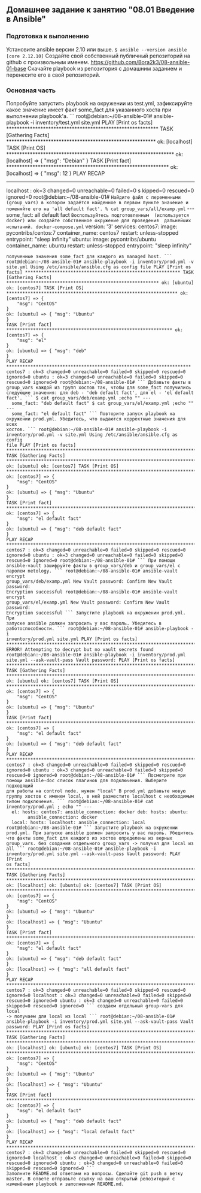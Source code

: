 ## Домашнее задание к занятию "08.01 Введение в Ansible"
### Подготовка к выполнению
Установите ansible версии 2.10 или выше. ``` $ ansible --version ansible 
[core 2.12.10] ``` Создайте свой собственный публичный репозиторий на 
github с произвольным именем. 
https://github.com/Bora2k3/08-ansible-01-base Скачайте playbook из 
репозитория с домашним заданием и перенесите его в свой репозиторий.
### Основная часть
Попробуйте запустить playbook на окружении из test.yml, зафиксируйте 
какое значение имеет факт some_fact для указанного хоста при выполнении 
playbook'a. ``` root@debian:~/08-ansible-01# ansible-playbook -i 
inventory/test.yml site.yml PLAY [Print os facts] 
********************************************************** TASK 
[Gathering Facts] 
********************************************************* ok: 
[localhost] TASK [Print OS] 
**************************************************************** ok: 
[localhost] => {
    "msg": "Debian"
}
TASK [Print fact] 
************************************************************** ok: 
[localhost] => {
    "msg": 12
}
PLAY RECAP 
********************************************************************* 
localhost : ok=3 changed=0 unreachable=0 failed=0 s kipped=0 rescued=0 
ignored=0 root@debian:~/08-ansible-01# ``` Найдите файл с переменными 
(group_vars) в котором задаётся найденное в первом пункте значение и 
поменяйте его на 'all default fact'.
% cat group_vars/all/examp.yml
``` --- some_fact: all default fact ``` Воспользуйтесь подготовленным 
(используется docker) или создайте собственное окружение для проведения 
дальнейших испытаний. docker-compose.yml ``` version: '3' services:
  centos7: image: pycontribs/centos:7 container_name: centos7 restart: 
    unless-stopped entrypoint: "sleep infinity"
  ubuntu: image: pycontribs/ubuntu container_name: ubuntu restart: 
    unless-stopped entrypoint: "sleep infinity"
``` Проведите запуск playbook на окружении из prod.yml. Зафиксируйте 
полученные значения some_fact для каждого из managed host. ``` 
root@debian:~/08-ansible-01# ansible-playbook -i inventory/prod.yml -v 
site.yml Using /etc/ansible/ansible.cfg as config file PLAY [Print os 
facts] ********************************************************** TASK 
[Gathering Facts] 
********************************************************* ok: [ubuntu] 
ok: [centos7] TASK [Print OS] 
**************************************************************** ok: 
[centos7] => {
    "msg": "CentOS"
}
ok: [ubuntu] => { "msg": "Ubuntu"
}
TASK [Print fact] 
************************************************************** ok: 
[centos7] => {
    "msg": "el"
}
ok: [ubuntu] => { "msg": "deb"
}
PLAY RECAP 
********************************************************************* 
centos7 : ok=3 changed=0 unreachable=0 failed=0 skipped=0 rescued=0 
ignored=0 ubuntu : ok=3 changed=0 unreachable=0 failed=0 skipped=0 
rescued=0 ignored=0 root@debian:~/08-ansible-01# ``` Добавьте факты в 
group_vars каждой из групп хостов так, чтобы для some_fact получились 
следующие значения: для deb - 'deb default fact', для el - 'el default 
fact'. ``` $ cat group_vars/deb/examp.yml ;echo "" ---
  some_fact: "deb default fact" $ cat group_vars/el/examp.yml ;echo "" 
---
  some_fact: "el default fact" ``` Повторите запуск playbook на 
окружении prod.yml. Убедитесь, что выдаются корректные значения для всех 
хостов. ``` root@debian:~/08-ansible-01# ansible-playbook -i 
inventory/prod.yml -v site.yml Using /etc/ansible/ansible.cfg as config 
file PLAY [Print os facts] 
******************************************************************************************************************************************************************************************************** 
TASK [Gathering Facts] 
******************************************************************************************************************************************************************************************************* 
ok: [ubuntu] ok: [centos7] TASK [Print OS] 
************************************************************************************************************************************************************************************************************** 
ok: [centos7] => {
    "msg": "CentOS"
}
ok: [ubuntu] => { "msg": "Ubuntu"
}
TASK [Print fact] 
************************************************************************************************************************************************************************************************************ 
ok: [centos7] => {
    "msg": "el default fact"
}
ok: [ubuntu] => { "msg": "deb default fact"
}
PLAY RECAP 
******************************************************************************************************************************************************************************************************************* 
centos7 : ok=3 changed=0 unreachable=0 failed=0 skipped=0 rescued=0 
ignored=0 ubuntu : ok=3 changed=0 unreachable=0 failed=0 skipped=0 
rescued=0 ignored=0 root@debian:~/08-ansible-01# ``` При помощи 
ansible-vault зашифруйте факты в group_vars/deb и group_vars/el с 
паролем netology. ``` root@debian:~/08-ansible-01# ansible-vault encrypt 
group_vars/deb/examp.yml New Vault password: Confirm New Vault password: 
Encryption successful root@debian:~/08-ansible-01# ansible-vault encrypt 
group_vars/el/examp.yml New Vault password: Confirm New Vault password: 
Encryption successful ``` Запустите playbook на окружении prod.yml. При 
запуске ansible должен запросить у вас пароль. Убедитесь в 
работоспособности. ``` root@debian:~/08-ansible-01# ansible-playbook -i 
inventory/prod.yml site.yml PLAY [Print os facts] 
******************************************************************************************************************************************************************************************************** 
ERROR! Attempting to decrypt but no vault secrets found 
root@debian:~/08-ansible-01# ansible-playbook -i inventory/prod.yml 
site.yml --ask-vault-pass Vault password: PLAY [Print os facts] 
******************************************************************************************************************************************************************************************************** 
TASK [Gathering Facts] 
******************************************************************************************************************************************************************************************************* 
ok: [ubuntu] ok: [centos7] TASK [Print OS] 
************************************************************************************************************************************************************************************************************** 
ok: [centos7] => {
    "msg": "CentOS"
}
ok: [ubuntu] => { "msg": "Ubuntu"
}
TASK [Print fact] 
************************************************************************************************************************************************************************************************************ 
ok: [centos7] => {
    "msg": "el default fact"
}
ok: [ubuntu] => { "msg": "deb default fact"
}
PLAY RECAP 
******************************************************************************************************************************************************************************************************************* 
centos7 : ok=3 changed=0 unreachable=0 failed=0 skipped=0 rescued=0 
ignored=0 ubuntu : ok=3 changed=0 unreachable=0 failed=0 skipped=0 
rescued=0 ignored=0 root@debian:~/08-ansible-01# ``` Посмотрите при 
помощи ansible-doc список плагинов для подключения. Выберите подходящий 
для работы на control node. нужен "local" В prod.yml добавьте новую 
группу хостов с именем local, в ней разместите localhost с необходимым 
типом подключения. ``` root@debian:~/08-ansible-01# cat 
inventory/prod.yml ; echo "" ---
  el: hosts: centos7: ansible_connection: docker deb: hosts: ubuntu: 
        ansible_connection: docker
  local: hosts: localhost: ansible_connection: local 
root@debian:~/08-ansible-01# ``` Запустите playbook на окружении 
prod.yml. При запуске ansible должен запросить у вас пароль. Убедитесь 
что факты some_fact для каждого из хостов определены из верных 
group_vars. без создания отдельного group_vars -> получил для local из 
all ``` root@debian:~/08-ansible-01# ansible-playbook -i 
inventory/prod.yml site.yml --ask-vault-pass Vault password: PLAY [Print 
os facts] 
******************************************************************************************************************************************************************************************************** 
TASK [Gathering Facts] 
******************************************************************************************************************************************************************************************************* 
ok: [localhost] ok: [ubuntu] ok: [centos7] TASK [Print OS] 
************************************************************************************************************************************************************************************************************** 
ok: [centos7] => {
    "msg": "CentOS"
}
ok: [ubuntu] => { "msg": "Ubuntu"
}
ok: [localhost] => { "msg": "Ubuntu"
}
TASK [Print fact] 
************************************************************************************************************************************************************************************************************ 
ok: [centos7] => {
    "msg": "el default fact"
}
ok: [ubuntu] => { "msg": "deb default fact"
}
ok: [localhost] => { "msg": "all default fact"
}
PLAY RECAP 
******************************************************************************************************************************************************************************************************************* 
centos7 : ok=3 changed=0 unreachable=0 failed=0 skipped=0 rescued=0 
ignored=0 localhost : ok=3 changed=0 unreachable=0 failed=0 skipped=0 
rescued=0 ignored=0 ubuntu : ok=3 changed=0 unreachable=0 failed=0 
skipped=0 rescued=0 ignored=0 ``` создаем отдельный group-vars для local 
-> получаем для local из local ``` root@debian:~/08-ansible-01# 
ansible-playbook -i inventory/prod.yml site.yml --ask-vault-pass Vault 
password: PLAY [Print os facts] 
******************************************************************************************************************************************************************************************************** 
TASK [Gathering Facts] 
******************************************************************************************************************************************************************************************************* 
ok: [localhost] ok: [ubuntu] ok: [centos7] TASK [Print OS] 
************************************************************************************************************************************************************************************************************** 
ok: [centos7] => {
    "msg": "CentOS"
}
ok: [ubuntu] => { "msg": "Ubuntu"
}
ok: [localhost] => { "msg": "Ubuntu"
}
TASK [Print fact] 
************************************************************************************************************************************************************************************************************ 
ok: [centos7] => {
    "msg": "el default fact"
}
ok: [ubuntu] => { "msg": "deb default fact"
}
ok: [localhost] => { "msg": "local default fact"
}
PLAY RECAP 
******************************************************************************************************************************************************************************************************************* 
centos7 : ok=3 changed=0 unreachable=0 failed=0 skipped=0 rescued=0 
ignored=0 localhost : ok=3 changed=0 unreachable=0 failed=0 skipped=0 
rescued=0 ignored=0 ubuntu : ok=3 changed=0 unreachable=0 failed=0 
skipped=0 rescued=0 ignored=0 ```
Заполните README.md ответами на вопросы. Сделайте git push в ветку master. В ответе отправьте ссылку на ваш открытый репозиторий с изменённым playbook и заполненным README.md.
